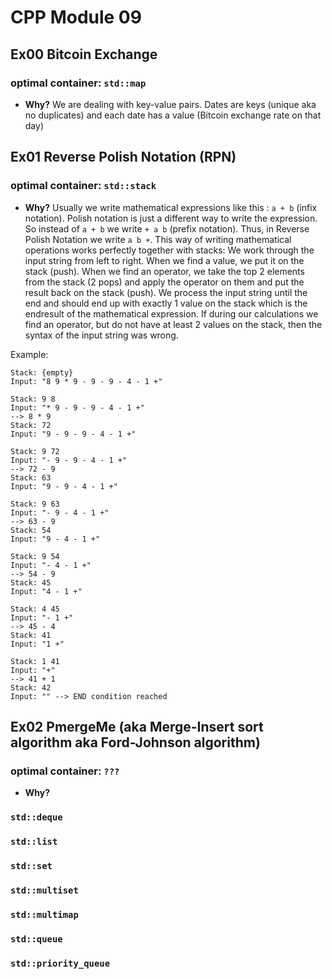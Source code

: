 
# CPP Module 09

## Ex00 Bitcoin Exchange
### optimal container:  `std::map`
- **Why?** We are dealing with key-value pairs. Dates are keys (unique aka no duplicates) and each date has a value (Bitcoin exchange rate on that day)

## Ex01 Reverse Polish Notation (RPN)
### optimal container:  `std::stack`
- **Why?** Usually we write mathematical expressions like this : ```a + b``` (infix notation). Polish notation is just a different way to write the expression. So instead of ```a + b``` we write ```+ a b``` (prefix notation). Thus, in Reverse Polish Notation we write ```a b +```. This way of writing mathematical operations works perfectly together with stacks:
We work through the input string from left to right. When we find a value, we put it on the stack (push). When we find an operator, we take the top 2 elements from the stack (2 pops) and apply the operator on them and put the result back on the stack (push). We process the input string until the end and should end up with exactly 1 value on the stack which is the endresult of the mathematical expression. If during our calculations we find an operator, but do not have at least 2 values on the stack, then the syntax of the input string was wrong.

Example:
```
Stack: {empty}
Input: "8 9 * 9 - 9 - 9 - 4 - 1 +"

Stack: 9 8
Input: "* 9 - 9 - 9 - 4 - 1 +"
--> 8 * 9
Stack: 72
Input: "9 - 9 - 9 - 4 - 1 +"

Stack: 9 72
Input: "- 9 - 9 - 4 - 1 +"
--> 72 - 9
Stack: 63
Input: "9 - 9 - 4 - 1 +"

Stack: 9 63
Input: "- 9 - 4 - 1 +"
--> 63 - 9
Stack: 54
Input: "9 - 4 - 1 +"

Stack: 9 54
Input: "- 4 - 1 +"
--> 54 - 9
Stack: 45
Input: "4 - 1 +"

Stack: 4 45
Input: "- 1 +"
--> 45 - 4
Stack: 41
Input: "1 +"

Stack: 1 41
Input: "+"
--> 41 + 1
Stack: 42
Input: "" --> END condition reached
```

## Ex02 PmergeMe (aka Merge-Insert sort algorithm aka Ford-Johnson algorithm)
### optimal container:  `???`
- **Why?**

### `std::deque`
### `std::list`
### `std::set`
### `std::multiset`
### `std::multimap`
### `std::queue`
### `std::priority_queue`
